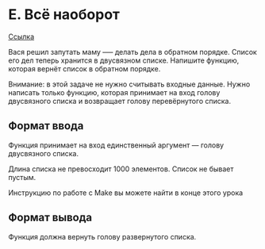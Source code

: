 # E. Всё наоборот

[Ссылка](https://contest.yandex.ru/contest/22779/problems/E/)

Вася решил запутать маму —– делать дела в обратном порядке. Список его дел теперь хранится в двусвязном списке. Напишите функцию, которая вернёт список в обратном порядке.

Внимание: в этой задаче не нужно считывать входные данные. Нужно написать только функцию, которая принимает на вход голову двусвязного списка и возвращает голову перевёрнутого списка.

## Формат ввода

Функция принимает на вход единственный аргумент — голову двусвязного списка.

Длина списка не превосходит 1000 элементов. Список не бывает пустым.

Инструкцию по работе с Make вы можете найти в конце этого урока

## Формат вывода

Функция должна вернуть голову развернутого списка. 